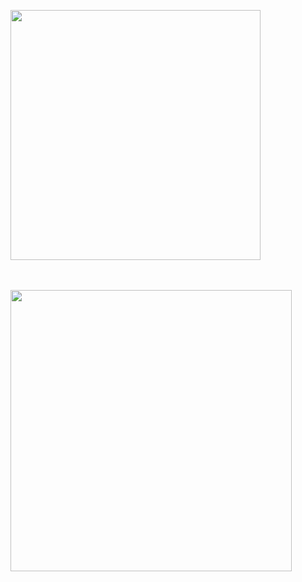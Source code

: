 <p>
<div id="header" align="Left">
<a href="https://www.radiant.github.io">
<img border="0"  src="https://media0.giphy.com/media/Ai6jGrjxJAp4Y8vVeF/200w.webp?cid=ecf05e473rd1hotbftyx9dhjt0xp8dn7jxdft802imlbf4ul&rid=200w.webp&ct=g" width="400" height="400"></a>
</div>
</p>
<br>
</br>
<img src="https://media1.giphy.com/media/lNY0a9aJgFcCaDn1nw/200w.webp?cid=ecf05e47dwawxgsvvjw7dxhdi0qndgo4fwdmfx3ehoz6crh3&rid=200w.webp&ct=g" height="450" width="450">
